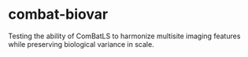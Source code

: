 # combat-biovar

Testing the ability of ComBatLS to harmonize multisite imaging features while preserving biological variance in scale. 
